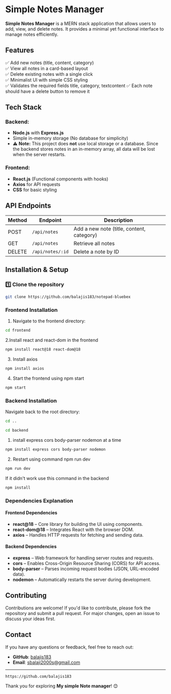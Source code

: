 # Simple Notes Manager  

**Simple Notes Manager** is a MERN stack application that allows users to add, view, and delete notes. It provides a minimal yet functional interface to manage notes efficiently.  

## Features  

✅ Add new notes (title, content, category)  
✅ View all notes in a card-based layout  
✅ Delete existing notes with a single click  
✅ Minimalist UI with simple CSS styling  
✅ Validates the required fields title, category, textcontent
✅ Each note should have a delete button to remove it


## Tech Stack  

### Backend:  
- **Node.js** with **Express.js**  
- Simple in-memory storage (No database for simplicity)
- ⚠ **Note:** This project does **not** use local storage or a database. Since the backend stores notes in an in-memory array, all data will be lost when the server restarts.


### Frontend:  
- **React.js** (Functional components with hooks)  
- **Axios** for API requests  
- **CSS** for basic styling  

## API Endpoints  

| Method | Endpoint         | Description |
|--------|-----------------|-------------|
| POST   | `/api/notes`    | Add a new note (title, content, category) |
| GET    | `/api/notes`    | Retrieve all notes  |
| DELETE | `/api/notes/:id`| Delete a note by ID |



## Installation & Setup  

### 1️⃣ Clone the repository  

```bash
git clone https://github.com/balajis183/notepad-bluebex

```


### Frontend Installation  

1. Navigate to the frontend directory:  

```bash
cd frontend

```

2.Install react and react-dom in the frontend 

```bash
npm install react@18 react-dom@18

```

3. Install axios
```bash
npm install axios

```

4. Start the frontend using npm start
```bash
npm start
```

### Backend Installation  

Navigate back to the root directory:  

```bash
cd ..

```

```bash
cd backend

```

1. install express cors body-parser nodemon at a time

```bash
npm install express cors body-parser nodemon
```

2. Restart using command npm run dev


```bash
npm run dev
```

If it didn't work use this command in the backend 

```bash
npm install 
```

### Dependencies Explanation  

#### Frontend Dependencies  

- **react@18** – Core library for building the UI using components.  
- **react-dom@18** – Integrates React with the browser DOM.  
- **axios** – Handles HTTP requests for fetching and sending data.  

#### Backend Dependencies  

- **express** – Web framework for handling server routes and requests.  
- **cors** – Enables Cross-Origin Resource Sharing (CORS) for API access.  
- **body-parser** – Parses incoming request bodies (JSON, URL-encoded data).  
- **nodemon** – Automatically restarts the server during development.  




## Contributing

Contributions are welcome! If you'd like to contribute, please fork the repository and submit a pull request. For major changes, open an issue to discuss your ideas first.

## Contact

If you have any questions or feedback, feel free to reach out:

- **GitHub**: [balajis183](https://github.com/balajis183)
- **Email**: sbalaji2000s@gmail.com

---

```bash
https://github.com/balajis183

```

Thank you for exploring **My simple Note manager**! 😊
